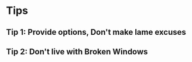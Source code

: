 # Tips 
## Tip 1: Provide options, Don't make lame excuses 
## Tip 2: Don't live with Broken Windows
